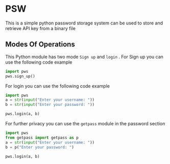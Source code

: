# PSW
This is a simple python password storage system can be used to store and retrieve API key from a binary file

## Modes Of Operations
This Python module has two mode `Sign up` and `login` .
For Sign up you can use the following code example 
```python
import pws
pws.sign_up()
```
For login you can use the following code example
```python
import pws
a = str(input("Enter your username: "))
b = str(input("Enter your password: "))

pws.login(a, b)
```

For further privacy you can use the `getpass` module in the password section
```python
import pws
from getpass import getpass as p
a = str(input("Enter your username: "))
b = p("Enter your password: ")

pws.login(a, b)
```
